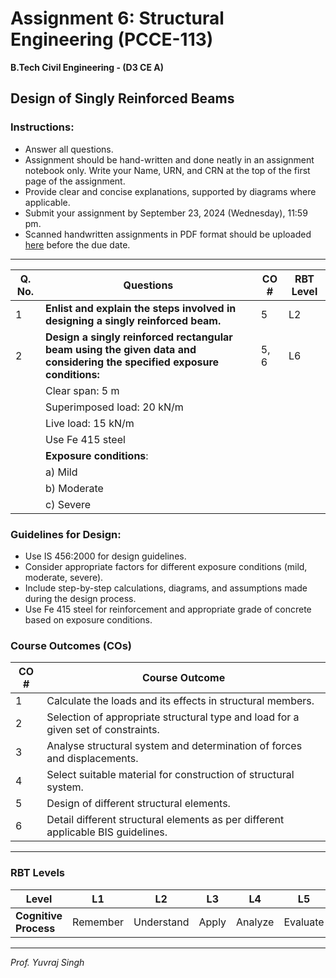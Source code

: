 # **Assignment 6: Structural Engineering (PCCE-113)**
**B.Tech Civil Engineering - (D3 CE A)**

## Design of Singly Reinforced Beams

### **Instructions:**
- Answer all questions.
- Assignment should be hand-written and done neatly in an assignment notebook only. Write your Name, URN, and CRN at the top of the first page of the assignment.
- Provide clear and concise explanations, supported by diagrams where applicable.
- Submit your assignment by September 23, 2024 (Wednesday), 11:59 pm.
- Scanned handwritten assignments in PDF format should be uploaded [here](https://guru.gndec.ac.in/guru/course/modregrade.php?id=805&url=%2Fmod%2Fassign%2Fview.php%3Fid%3D805%26forceview%3D1) before the due date.

---

| **Q. No.** | **Questions**                                                                                                                                             | **CO #** | **RBT Level** |
|------------|-----------------------------------------------------------------------------------------------------------------------------------------------------------|----------|---------------|
| 1          | **Enlist and explain the steps involved in designing a singly reinforced beam.**                                                                           | 5        | L2            |
| 2          | **Design a singly reinforced rectangular beam using the given data and considering the specified exposure conditions:**                                   | 5, 6     | L6            |
|            | Clear span: 5 m                                                                                                                                     |          |               |
|            | Superimposed load: 20 kN/m                                                                                                                           |          |               |
|            | Live load: 15 kN/m                                                                                                                                  |          |               |
|            | Use Fe 415 steel                                                                                                                              |          |               |
|            | **Exposure conditions**:                                                                                                                                |          |               |
|            |  a) Mild                                                                                                                                               |          |               |
|            |  b) Moderate                                                                                                                                           |          |               |
|            |  c) Severe                                                                                                                                             |          |               |

### **Guidelines for Design:**
- Use IS 456:2000 for design guidelines.
- Consider appropriate factors for different exposure conditions (mild, moderate, severe).
- Include step-by-step calculations, diagrams, and assumptions made during the design process.
- Use Fe 415 steel for reinforcement and appropriate grade of concrete based on exposure conditions.
  
### **Course Outcomes (COs)**

| **CO #** | **Course Outcome**                                                                                         |
|----------|------------------------------------------------------------------------------------------------------------|
| 1        | Calculate the loads and its effects in structural members.                                                |
| 2        | Selection of appropriate structural type and load for a given set of constraints.                         |
| 3        | Analyse structural system and determination of forces and displacements.                                  |
| 4        | Select suitable material for construction of structural system.                                           |
| 5        | Design of different structural elements.                                                                   |
| 6        | Detail different structural elements as per different applicable BIS guidelines.                          |

---

### **RBT Levels**

| **Level**            | L1       | L2         | L3      | L4      | L5      | L6      |
|----------------------|----------|------------|---------|---------|---------|---------|
| **Cognitive Process** | Remember | Understand | Apply   | Analyze | Evaluate| Create  |

---

*Prof. Yuvraj Singh*
